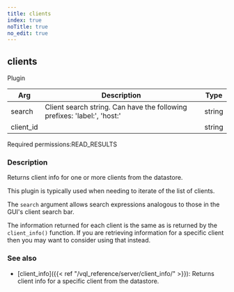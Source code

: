 ```yaml
---
title: clients
index: true
noTitle: true
no_edit: true
---
```




<div class="vql_item"></div>


## clients
<span class='vql_type label label-warning pull-right page-header'>Plugin</span>



<div class="vqlargs"></div>

Arg | Description | Type
----|-------------|-----
search|Client search string. Can have the following prefixes: 'label:', 'host:'|string
client_id||string

<span class="permission_list vql_type">Required permissions:</span><span class="permission_list linkcolour label label-important">READ_RESULTS</span>

### Description

Returns client info for one or more clients from the datastore.

This plugin is typically used when needing to iterate of the list of
clients.

The `search` argument allows search expressions analogous to those in the
GUI's client search bar.

The information returned for each client is the same as is returned by the
`client_info()` function. If you are retrieving information for a specific
client then you may want to consider using that instead.

### See also

- [client_info]({{< ref "/vql_reference/server/client_info/" >}}): Returns
  client info for a specific client from the datastore.


